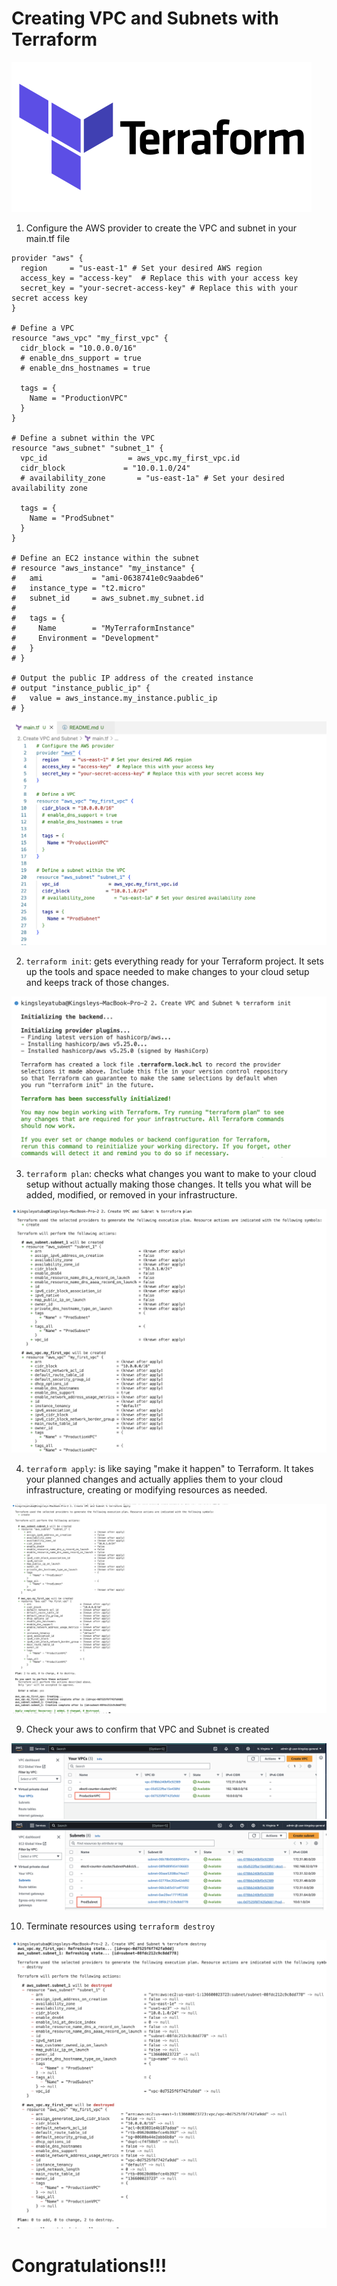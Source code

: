 # Creating VPC and Subnets with Terraform
![Terraform Logo](./img/terraform-logo.png)

1. Configure the AWS provider to create the VPC and subnet in your main.tf file

```
provider "aws" {
  region     = "us-east-1" # Set your desired AWS region
  access_key = "access-key"  # Replace this with your access key
  secret_key = "your-secret-access-key" # Replace this with your secret access key
}

# Define a VPC
resource "aws_vpc" "my_first_vpc" {
  cidr_block = "10.0.0.0/16"
  # enable_dns_support = true
  # enable_dns_hostnames = true

  tags = {
    Name = "ProductionVPC"
  }
}

# Define a subnet within the VPC
resource "aws_subnet" "subnet_1" {
  vpc_id                  = aws_vpc.my_first_vpc.id
  cidr_block             = "10.0.1.0/24"
  # availability_zone       = "us-east-1a" # Set your desired availability zone

  tags = {
    Name = "ProdSubnet"
  }
}

# Define an EC2 instance within the subnet
# resource "aws_instance" "my_instance" {
#   ami           = "ami-0638741e0c9aabde6" 
#   instance_type = "t2.micro"
#   subnet_id     = aws_subnet.my_subnet.id
# 
#   tags = {
#     Name        = "MyTerraformInstance"
#     Environment = "Development"
#   }
# }

# Output the public IP address of the created instance
# output "instance_public_ip" {
#   value = aws_instance.my_instance.public_ip
# }
```
![brew init](./img/0.png)


2. `terraform init`:  gets everything ready for your Terraform project. 
It sets up the tools and space needed to make changes to your cloud setup and keeps track of those changes.

![brew init](./img/1.png)

3. `terraform plan`:  checks what changes you want to make to your cloud setup without actually making those changes. 
It tells you what will be added, modified, or removed in your infrastructure.

![terraform plan](./img/2.png)

4. `terraform apply`: is like saying "make it happen" to Terraform. 
It takes your planned changes and actually applies them to your cloud infrastructure, creating or modifying resources as needed.

![terraform apply](./img/3.png)


9. Check your aws to confirm that VPC and Subnet is created

![ec2 confirmation on dashboard](./img/4.png)
![ec2 confirmation on dashboard](./img/5.png)

10. Terminate resources using `terraform destroy`

![ec2 terminated](./img/6.png)

# Congratulations!!!
